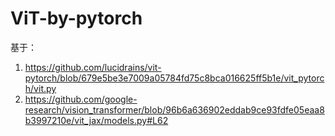 # ViT-by-pytorch
基于：
  1. https://github.com/lucidrains/vit-pytorch/blob/679e5be3e7009a05784fd75c8bca016625ff5b1e/vit_pytorch/vit.py
  2. https://github.com/google-research/vision_transformer/blob/96b6a636902eddab9ce93fdfe05eaa8b3997210e/vit_jax/models.py#L62
